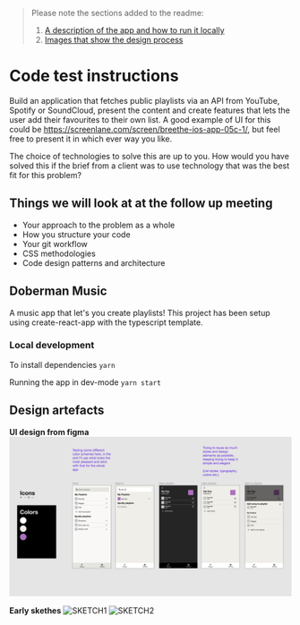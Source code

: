 > Please note the sections added to the readme:
>
> 1. [A description of the app and how to run it locally](#doberman-music)
> 2. [Images that show the design process](#design-artefacts)

# Code test instructions

Build an application that fetches public playlists via an API from YouTube, Spotify or SoundCloud, present the content and create features that lets the user add their favourites to their own list. A good example of UI for this could be https://screenlane.com/screen/breethe-ios-app-05c-1/, but feel free to present it in which ever way you like.

The choice of technologies to solve this are up to you. How would you have solved this if the brief from a client was to use technology that was the best fit for this problem?

## Things we will look at at the follow up meeting

- Your approach to the problem as a whole
- How you structure your code
- Your git workflow
- CSS methodologies
- Code design patterns and architecture

## Doberman Music

A music app that let's you create playlists!
This project has been setup using create-react-app with the typescript template.

### Local development

To install dependencies
`yarn`

Running the app in dev-mode
`yarn start`

## Design artefacts

**UI design from figma**
![FIGMA](doberman-music-figma-design.png)

**Early skethes**
![SKETCH1](sketch1.png)
![SKETCH2](sketch2.png)
